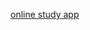 [online study app](https://drive.google.com/file/d/1f3lucfL5bzQkDK5I5DROM0TKtsbUlsuc/view?usp=sharing)

